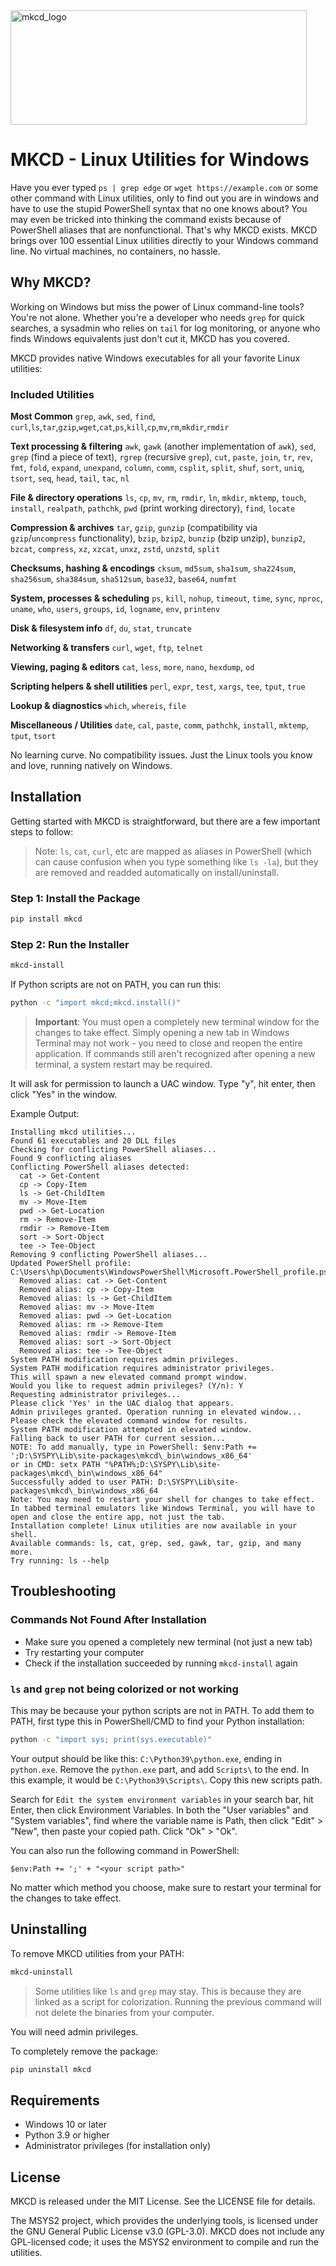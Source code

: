 <img width="474" height="183" style="margin-left: auto; margin-right: auto;" class="mx-auto" alt="mkcd_logo" src="https://github.com/user-attachments/assets/bc267aa5-1e7d-4b20-8f4e-1a3ba6963ea1" />

# MKCD - Linux Utilities for Windows

Have you ever typed `ps | grep edge` or `wget https://example.com` or some other command with Linux utilities, only to find out you are in windows and have to use the stupid PowerShell syntax that no one knows about? You may even be tricked into thinking the command exists because of PowerShell aliases that are nonfunctional. That's why MKCD exists. MKCD brings over 100 essential Linux utilities directly to your Windows command line. No virtual machines, no containers, no hassle.

## Why MKCD?

Working on Windows but miss the power of Linux command-line tools? You're not alone. Whether you're a developer who needs `grep` for quick searches, a sysadmin who relies on `tail` for log monitoring, or anyone who finds Windows equivalents just don't cut it, MKCD has you covered.

MKCD provides native Windows executables for all your favorite Linux utilities:

### Included Utilities

**Most Common** `grep`, `awk`, `sed`, `find`, `curl`,`ls`,`tar`,`gzip`,`wget`,`cat`,`ps`,`kill`,`cp`,`mv`,`rm`,`mkdir`,`rmdir`

**Text processing & filtering** `awk`, `gawk` (another implementation of `awk`), `sed`, `grep` (find a piece of text), `rgrep` (recursive `grep`), `cut`, `paste`, `join`, `tr`, `rev`, `fmt`, `fold`, `expand`, `unexpand`, `column`, `comm`, `csplit`, `split`, `shuf`, `sort`, `uniq`, `tsort`, `seq`, `head`, `tail`, `tac`, `nl`

**File & directory operations** `ls`, `cp`, `mv`, `rm`, `rmdir`, `ln`, `mkdir`, `mktemp`, `touch`, `install`, `realpath`, `pathchk`, `pwd` (print working directory), `find`, `locate`

**Compression & archives** `tar`, `gzip`, `gunzip` (compatibility via `gzip`/`uncompress` functionality), `bzip`, `bzip2`, `bunzip` (bzip unzip), `bunzip2`, `bzcat`,  `compress`, `xz`, `xzcat`, `unxz`, `zstd`, `unzstd`, `split`

**Checksums, hashing & encodings** `cksum`, `md5sum`, `sha1sum`, `sha224sum`, `sha256sum`, `sha384sum`, `sha512sum`, `base32`, `base64`, `numfmt`

**System, processes & scheduling** `ps`, `kill`, `nohup`, `timeout`, `time`, `sync`, `nproc`, `uname`, `who`, `users`, `groups`, `id`, `logname`, `env`, `printenv`

**Disk & filesystem info** `df`, `du`, `stat`, `truncate`

**Networking & transfers** `curl`, `wget`, `ftp`, `telnet`

**Viewing, paging & editors** `cat`, `less`, `more`, `nano`, `hexdump`, `od`

**Scripting helpers & shell utilities** `perl`, `expr`, `test`, `xargs`, `tee`, `tput`, `true`

**Lookup & diagnostics** `which`, `whereis`, `file`

**Miscellaneous / Utilities** `date`, `cal`, `paste`, `comm`, `pathchk`, `install`, `mktemp`, `tput`, `tsort`


No learning curve. No compatibility issues. Just the Linux tools you know and love, running natively on Windows.

## Installation

Getting started with MKCD is straightforward, but there are a few important steps to follow:
> Note: `ls`, `cat`, `curl`, etc are mapped as aliases in PowerShell (which can cause confusion when you type something like `ls -la`), but they are removed and readded automatically on install/uninstall.

### Step 1: Install the Package

```bash
pip install mkcd
```

### Step 2: Run the Installer

```bash
mkcd-install
```

If Python scripts are not on PATH, you can run this:

```bash
python -c "import mkcd;mkcd.install()"
```

> **Important**: You must open a completely new terminal window for the changes to take effect. Simply opening a new tab in Windows Terminal may not work - you need to close and reopen the entire application.
> If commands still aren't recognized after opening a new terminal, a system restart may be required.

It will ask for permission to launch a UAC window. Type "y", hit enter, then click "Yes" in the window.

Example Output:

```plaintext
Installing mkcd utilities...
Found 61 executables and 20 DLL files
Checking for conflicting PowerShell aliases...
Found 9 conflicting aliases
Conflicting PowerShell aliases detected:
  cat -> Get-Content
  cp -> Copy-Item
  ls -> Get-ChildItem
  mv -> Move-Item
  pwd -> Get-Location
  rm -> Remove-Item
  rmdir -> Remove-Item
  sort -> Sort-Object
  tee -> Tee-Object
Removing 9 conflicting PowerShell aliases...
Updated PowerShell profile: C:\Users\hp\Documents\WindowsPowerShell\Microsoft.PowerShell_profile.ps1
  Removed alias: cat -> Get-Content
  Removed alias: cp -> Copy-Item
  Removed alias: ls -> Get-ChildItem
  Removed alias: mv -> Move-Item
  Removed alias: pwd -> Get-Location
  Removed alias: rm -> Remove-Item
  Removed alias: rmdir -> Remove-Item
  Removed alias: sort -> Sort-Object
  Removed alias: tee -> Tee-Object
System PATH modification requires admin privileges.
System PATH modification requires administrator privileges.
This will spawn a new elevated command prompt window.
Would you like to request admin privileges? (Y/n): Y
Requesting administrator privileges...
Please click 'Yes' in the UAC dialog that appears.
Admin privileges granted. Operation running in elevated window...
Please check the elevated command window for results.
System PATH modification attempted in elevated window.
Falling back to user PATH for current session...
NOTE: To add manually, type in PowerShell: $env:Path += ';D:\SYSPY\Lib\site-packages\mkcd\_bin\windows_x86_64'
or in CMD: setx PATH "%PATH%;D:\SYSPY\Lib\site-packages\mkcd\_bin\windows_x86_64"
Successfully added to user PATH: D:\SYSPY\Lib\site-packages\mkcd\_bin\windows_x86_64
Note: You may need to restart your shell for changes to take effect. In tabbed terminal emulators like Windows Terminal, you will have to open and close the entire app, not just the tab.
Installation complete! Linux utilities are now available in your shell.
Available commands: ls, cat, grep, sed, gawk, tar, gzip, and many more.
Try running: ls --help
```

## Troubleshooting

### Commands Not Found After Installation

- Make sure you opened a completely new terminal (not just a new tab)
- Try restarting your computer
- Check if the installation succeeded by running `mkcd-install` again

### `ls` and `grep` not being colorized or not working

This may be because your python scripts are not in PATH. To add them to PATH, first type this in PowerShell/CMD to find your Python installation:

```bash
python -c "import sys; print(sys.executable)"
```

Your output should be like this: `C:\Python39\python.exe`, ending in `python.exe`. Remove the `python.exe` part, and add `Scripts\` to the end. In this example, it would be `C:\Python39\Scripts\`. Copy this new scripts path.

Search for `Edit the system environment variables` in your search bar, hit Enter, then click Environment Variables. In both the "User variables" and "System variables",  find where the variable name is Path, then click "Edit" > "New", then paste your copied path. Click "Ok" > "Ok".

You can also run the following command in PowerShell:

```pwsh
$env:Path += ';' + "<your script path>"
```

No matter which method you choose, make sure to restart your terminal for the changes to take effect.

## Uninstalling

To remove MKCD utilities from your PATH:

```bash
mkcd-uninstall
```

> Some utilities like `ls` and `grep` may stay. This is because they are linked as a script for colorization.
> Running the previous command will not delete the binaries from your computer.

You will need admin privileges.

To completely remove the package:

```bash
pip uninstall mkcd
```

## Requirements

- Windows 10 or later
- Python 3.9 or higher
- Administrator privileges (for installation only)

## License

MKCD is released under the MIT License. See the LICENSE file for details.

The MSYS2 project, which provides the underlying tools, is licensed under the GNU General Public License v3.0 (GPL-3.0). MKCD does not include any GPL-licensed code; it uses the MSYS2 environment to compile and run the utilities.

